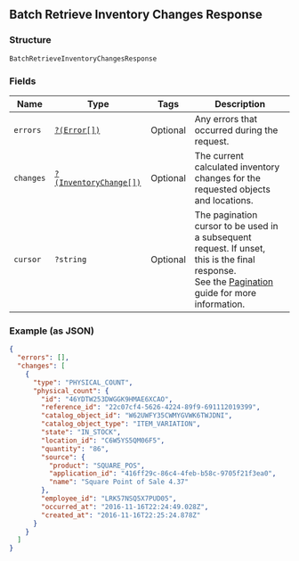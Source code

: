 ## Batch Retrieve Inventory Changes Response

### Structure

`BatchRetrieveInventoryChangesResponse`

### Fields

| Name | Type | Tags | Description |
|  --- | --- | --- | --- |
| `errors` | [`?(Error[])`](/doc/models/error.md) | Optional | Any errors that occurred during the request. |
| `changes` | [`?(InventoryChange[])`](/doc/models/inventory-change.md) | Optional | The current calculated inventory changes for the requested objects<br>and locations. |
| `cursor` | `?string` | Optional | The pagination cursor to be used in a subsequent request. If unset,<br>this is the final response.<br>See the [Pagination](https://developer.squareup.com/docs/working-with-apis/pagination) guide for more information. |

### Example (as JSON)

```json
{
  "errors": [],
  "changes": [
    {
      "type": "PHYSICAL_COUNT",
      "physical_count": {
        "id": "46YDTW253DWGGK9HMAE6XCAO",
        "reference_id": "22c07cf4-5626-4224-89f9-691112019399",
        "catalog_object_id": "W62UWFY35CWMYGVWK6TWJDNI",
        "catalog_object_type": "ITEM_VARIATION",
        "state": "IN_STOCK",
        "location_id": "C6W5YS5QM06F5",
        "quantity": "86",
        "source": {
          "product": "SQUARE_POS",
          "application_id": "416ff29c-86c4-4feb-b58c-9705f21f3ea0",
          "name": "Square Point of Sale 4.37"
        },
        "employee_id": "LRK57NSQ5X7PUD05",
        "occurred_at": "2016-11-16T22:24:49.028Z",
        "created_at": "2016-11-16T22:25:24.878Z"
      }
    }
  ]
}
```

